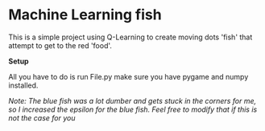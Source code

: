 # Machine Learning fish

This is a simple project using Q-Learning to create moving dots 'fish' that attempt to get to the red 'food'.

**Setup**

All you have to do is run File.py make sure you have pygame and numpy installed.

*Note:*
*The blue fish was a lot dumber and gets stuck in the corners for me, so I increased the epsilon for the blue fish. Feel free to modify that if this is not the case for you*
